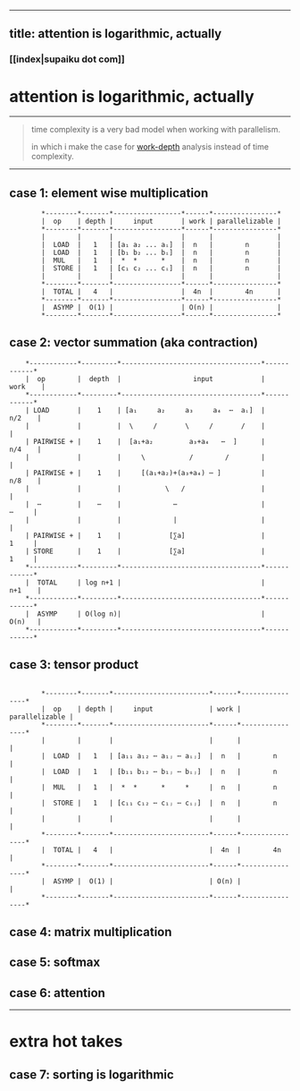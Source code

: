 
---
title: attention is logarithmic, actually
---

### [[index|supaiku dot com]]

<h1 href="" onclick="document.getElementById('darkmode-toggle').click(); return false;">
attention is logarithmic, actually
</h1>


---
> time complexity is a very bad model when working with parallelism.
>
> in which i make the case for [work-depth](https://www.cs.cmu.edu/~scandal/cacm/node1.html#SECTION00010000000000000000) analysis instead of
> time complexity.
---



## case 1: element wise multiplication

```
        *--------*-------*-----------------*------*----------------*
        |  op    | depth |     input       | work | parallelizable |
        *--------*-------*-----------------*------*----------------*
        |        |       |                 |      |                |
        |  LOAD  |   1   | [a₁ a₂ ... aᵢ]  |  n   |        n       |
        |  LOAD  |   1   | [b₁ b₂ ... bᵢ]  |  n   |        n       |
        |  MUL   |   1   |  *  *      *    |  n   |        n       |
        |  STORE |   1   | [c₁ c₂ ... cᵢ]  |  n   |        n       |
        |        |       |                 |      |                |
        *--------*-------*-----------------*------*----------------*
        |  TOTAL |   4   |                 |  4n  |        4n      |
        *--------*-------*-----------------*------*----------------*
        |  ASYMP |  O(1) |                 | O(n) |                |
        *--------*-------*-----------------*------*----------------*
```



## case 2: vector summation (aka contraction)
```
    *------------*---------*-----------------------------------*------------*
    |  op        |  depth  |                  input            |    work    |
    *------------*---------*-----------------------------------*------------*
    | LOAD       |    1    | [a₁     a₂     a₃     a₄  ⋯  aᵢ]  |     n/2    |
    |            |         |  \     /       \     /       /    |            |
    | PAIRWISE + |    1    |  [a₁+a₂         a₃+a₄   ⋯  ]      |     n/4    |
    |            |         |     \           /        /        |            |
    | PAIRWISE + |    1    |     [(a₁+a₂)+(a₃+a₄) ⋯ ]          |     n/8    |
    |            |         |           \   /                   |            |
    |  ⋯         |    ⋯    |             ⋯                     |      ⋯     |
    |            |         |             |                     |            |
    | PAIRWISE + |    1    |            [∑a]                   |      1     |
    | STORE      |    1    |            [∑a]                   |      1     |
    *------------*---------*-----------------------------------*------------*
    |  TOTAL     | log n+1 |                                   |     n+1    |
    *------------*---------*-----------------------------------*------------*
    |  ASYMP     | O(log n)|                                   |     O(n)   |
    *------------*---------*-----------------------------------*------------*
```


## case 3: tensor product
```

        *--------*-------*------------------------*------*----------------*
        |  op    | depth |     input              | work | parallelizable |
        *--------*-------*------------------------*------*----------------*
        |        |       |                        |      |                |
        |  LOAD  |   1   | [a₁₁ a₁₂ ⋯ a₁ⱼ ⋯ aᵢⱼ]  |  n   |        n       |
        |  LOAD  |   1   | [b₁₁ b₁₂ ⋯ b₁ⱼ ⋯ bᵢⱼ]  |  n   |        n       |
        |  MUL   |   1   |  *  *      *     *     |  n   |        n       |
        |  STORE |   1   | [c₁₁ c₁₂ ⋯ c₁ⱼ ⋯ cᵢⱼ]  |  n   |        n       |
        |        |       |                        |      |                |
        *--------*-------*------------------------*------*----------------*
        |  TOTAL |   4   |                        |  4n  |        4n      |
        *--------*-------*------------------------*------*----------------*
        |  ASYMP |  O(1) |                        | O(n) |                |
        *--------*-------*------------------------*------*----------------*
```


## case 4: matrix multiplication


## case 5: softmax


## case 6: attention


---

# extra hot takes

## case 7: sorting is logarithmic

